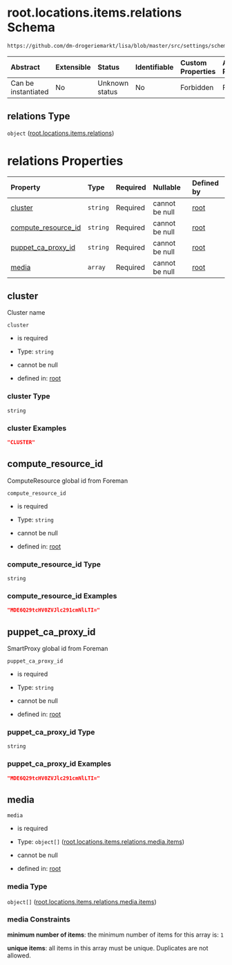 # root.locations.items.relations Schema

```txt
https://github.com/dm-drogeriemarkt/lisa/blob/master/src/settings/schema.json#/properties/locations/items/properties/relations
```



| Abstract            | Extensible | Status         | Identifiable | Custom Properties | Additional Properties | Access Restrictions | Defined In                                                                               |
| :------------------ | :--------- | :------------- | :----------- | :---------------- | :-------------------- | :------------------ | :--------------------------------------------------------------------------------------- |
| Can be instantiated | No         | Unknown status | No           | Forbidden         | Forbidden             | none                | [settings.schema.json\*](../../src/settings/settings.schema.json "open original schema") |

## relations Type

`object` ([root.locations.items.relations](settings-properties-rootlocations-rootlocationsitems-properties-rootlocationsitemsrelations.md))

# relations Properties

| Property                                      | Type     | Required | Nullable       | Defined by                                                                                                                                                                                                                                                                                            |
| :-------------------------------------------- | :------- | :------- | :------------- | :---------------------------------------------------------------------------------------------------------------------------------------------------------------------------------------------------------------------------------------------------------------------------------------------------- |
| [cluster](#cluster)                           | `string` | Required | cannot be null | [root](settings-properties-rootlocations-rootlocationsitems-properties-rootlocationsitemsrelations-properties-cluster.md "https://github.com/dm-drogeriemarkt/lisa/blob/master/src/settings/schema.json#/properties/locations/items/properties/relations/properties/cluster")                         |
| [compute\_resource\_id](#compute_resource_id) | `string` | Required | cannot be null | [root](settings-properties-rootlocations-rootlocationsitems-properties-rootlocationsitemsrelations-properties-compute_resource_id.md "https://github.com/dm-drogeriemarkt/lisa/blob/master/src/settings/schema.json#/properties/locations/items/properties/relations/properties/compute_resource_id") |
| [puppet\_ca\_proxy\_id](#puppet_ca_proxy_id)  | `string` | Required | cannot be null | [root](settings-properties-rootlocations-rootlocationsitems-properties-rootlocationsitemsrelations-properties-puppet_ca_proxy_id.md "https://github.com/dm-drogeriemarkt/lisa/blob/master/src/settings/schema.json#/properties/locations/items/properties/relations/properties/puppet_ca_proxy_id")   |
| [media](#media)                               | `array`  | Required | cannot be null | [root](settings-properties-rootlocations-rootlocationsitems-properties-rootlocationsitemsrelations-properties-rootlocationsitemsrelationsmedia.md "https://github.com/dm-drogeriemarkt/lisa/blob/master/src/settings/schema.json#/properties/locations/items/properties/relations/properties/media")  |

## cluster

Cluster name

`cluster`

* is required

* Type: `string`

* cannot be null

* defined in: [root](settings-properties-rootlocations-rootlocationsitems-properties-rootlocationsitemsrelations-properties-cluster.md "https://github.com/dm-drogeriemarkt/lisa/blob/master/src/settings/schema.json#/properties/locations/items/properties/relations/properties/cluster")

### cluster Type

`string`

### cluster Examples

```json
"CLUSTER"
```

## compute\_resource\_id

ComputeResource global id from Foreman

`compute_resource_id`

* is required

* Type: `string`

* cannot be null

* defined in: [root](settings-properties-rootlocations-rootlocationsitems-properties-rootlocationsitemsrelations-properties-compute_resource_id.md "https://github.com/dm-drogeriemarkt/lisa/blob/master/src/settings/schema.json#/properties/locations/items/properties/relations/properties/compute_resource_id")

### compute\_resource\_id Type

`string`

### compute\_resource\_id Examples

```json
"MDE6Q29tcHV0ZVJlc291cmNlLTI="
```

## puppet\_ca\_proxy\_id

SmartProxy global id from Foreman

`puppet_ca_proxy_id`

* is required

* Type: `string`

* cannot be null

* defined in: [root](settings-properties-rootlocations-rootlocationsitems-properties-rootlocationsitemsrelations-properties-puppet_ca_proxy_id.md "https://github.com/dm-drogeriemarkt/lisa/blob/master/src/settings/schema.json#/properties/locations/items/properties/relations/properties/puppet_ca_proxy_id")

### puppet\_ca\_proxy\_id Type

`string`

### puppet\_ca\_proxy\_id Examples

```json
"MDE6Q29tcHV0ZVJlc291cmNlLTI="
```

## media



`media`

* is required

* Type: `object[]` ([root.locations.items.relations.media.items](settings-properties-rootlocations-rootlocationsitems-properties-rootlocationsitemsrelations-properties-rootlocationsitemsrelationsmedia-rootlocationsitemsrelationsmediaitems.md))

* cannot be null

* defined in: [root](settings-properties-rootlocations-rootlocationsitems-properties-rootlocationsitemsrelations-properties-rootlocationsitemsrelationsmedia.md "https://github.com/dm-drogeriemarkt/lisa/blob/master/src/settings/schema.json#/properties/locations/items/properties/relations/properties/media")

### media Type

`object[]` ([root.locations.items.relations.media.items](settings-properties-rootlocations-rootlocationsitems-properties-rootlocationsitemsrelations-properties-rootlocationsitemsrelationsmedia-rootlocationsitemsrelationsmediaitems.md))

### media Constraints

**minimum number of items**: the minimum number of items for this array is: `1`

**unique items**: all items in this array must be unique. Duplicates are not allowed.
